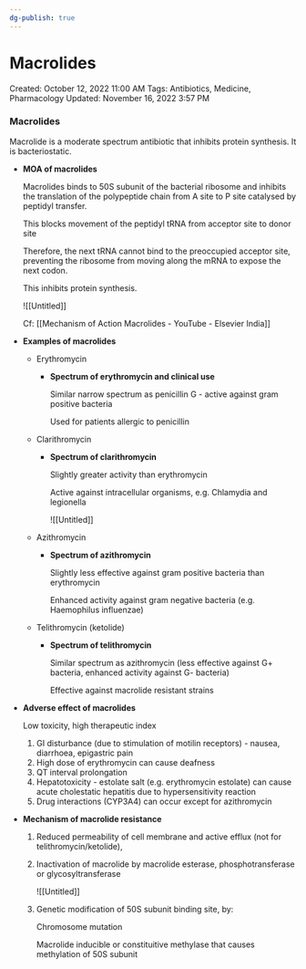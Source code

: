 ```yaml
---
dg-publish: true
---
```


# Macrolides

Created: October 12, 2022 11:00 AM
Tags: Antibiotics, Medicine, Pharmacology
Updated: November 16, 2022 3:57 PM

### Macrolides

Macrolide is a moderate spectrum antibiotic that inhibits protein synthesis. It is bacteriostatic.

- **MOA of macrolides**
    
    Macrolides binds to 50S subunit of the bacterial ribosome and inhibits the translation of the polypeptide chain from A site to P site catalysed by peptidyl transfer.
    
    This blocks movement of the peptidyl tRNA from acceptor site to donor site
    
    Therefore, the next tRNA cannot bind to the preoccupied acceptor site, preventing the ribosome from moving along the mRNA to expose the next codon.
    
    This inhibits protein synthesis.
    
    ![[Untitled]]
    
    Cf: [[Mechanism of Action Macrolides - YouTube - Elsevier India]] 
    
- **Examples of macrolides**
    - Erythromycin
        - **Spectrum of erythromycin and clinical use**
            
            Similar narrow spectrum as penicillin G - active against gram positive bacteria
            
            Used for patients allergic to penicillin
            
    - Clarithromycin
        - **Spectrum of clarithromycin**
            
            Slightly greater activity than erythromycin
            
            Active against intracellular organisms, e.g. Chlamydia and legionella
            
            ![[Untitled]]
            
    - Azithromycin
        - **Spectrum of azithromycin**
            
            Slightly less effective against gram positive bacteria than erythromycin
            
            Enhanced activity against gram negative bacteria (e.g. Haemophilus influenzae)
            
    - Telithromycin (ketolide)
        - **Spectrum of telithromycin**
            
            Similar spectrum as azithromycin (less effective against G+ bacteria, enhanced activity against G- bacteria)
            
            Effective against macrolide resistant strains
            
- **Adverse effect of macrolides**
    
    Low toxicity, high therapeutic index
    
    1. GI disturbance (due to stimulation of motilin receptors) - nausea, diarrhoea, epigastric pain
    2. High dose of erythromycin can cause deafness
    3. QT interval prolongation
    4. Hepatotoxicity - estolate salt (e.g. erythromycin estolate) can cause acute cholestatic hepatitis due to hypersensitivity reaction
    5. Drug interactions (CYP3A4) can occur except for azithromycin
- **Mechanism of macrolide resistance**
    1. Reduced permeability of cell membrane and active efflux (not for telithromycin/ketolide),
    2. Inactivation of macrolide by macrolide esterase, phosphotransferase or glycosyltransferase
        
        ![[Untitled]]
        
    3. Genetic modification of 50S subunit binding site, by:
        
        Chromosome mutation
        
        Macrolide inducible or constituitive methylase that causes methylation of 50S subunit